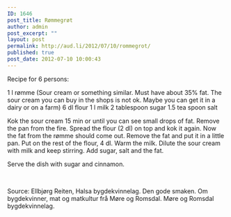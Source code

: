 ```yaml
---
ID: 1646
post_title: Rømmegrøt
author: admin
post_excerpt: ""
layout: post
permalink: http://aud.li/2012/07/10/rommegrot/
published: true
post_date: 2012-07-10 10:00:43
---
```

Recipe for 6 persons:

1 l rømme (Sour cream or something similar. Must have about 35% fat. The sour cream you can buy in the shops is not ok. Maybe you can get it in a dairy or on a farm)
6 dl flour
1 l milk
2 tablespoon sugar
1.5 tea spoon salt

Kok the sour cream 15 min or until you can see small drops of fat. Remove the pan from the fire. Spread the flour (2 dl) on top and kok it again. Now the fat from the rømme should come out. Remove the fat and put it in a little pan. Put on the rest of the flour, 4 dl. Warm the milk. Dilute the sour cream with milk and keep stirring. Add sugar, salt and the fat.

Serve the dish with sugar and cinnamon.

&nbsp;

Source: Ellbjørg Reiten, Halsa bygdekvinnelag. Den gode smaken. Om bygdekvinner, mat og matkultur frå Møre og Romsdal. Møre og Romsdal bygdekvinnelag.

&nbsp;